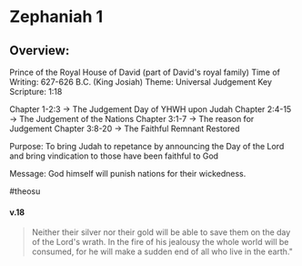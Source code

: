 # Zephaniah 1

## Overview:
Prince of the Royal House of David (part of David's royal family)
Time of Writing: 627-626 B.C. (King Josiah)
Theme: Universal Judgement
Key Scripture: 1:18

Chapter 1-2:3 → The Judgement Day of YHWH upon Judah
Chapter 2:4-15 → The Judgement of the Nations
Chapter 3:1-7 → The reason for Judgement
Chapter 3:8-20 → The Faithful Remnant Restored

Purpose: To bring Judah to repetance by announcing the Day of the Lord and bring vindication to those have been faithful to God

Message: God himself will punish nations for their wickedness.

#theosu 

#### v.18
>Neither their silver nor their gold will be able to save them on the day of the Lord's wrath. In the fire of his jealousy the whole world will be consumed, for he will make a sudden end of all who live in the earth."



